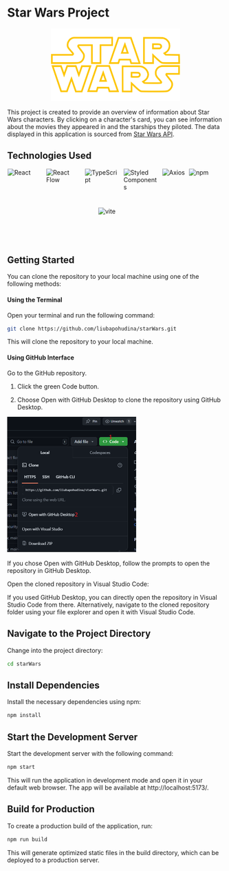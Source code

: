 # Star Wars Project

<div style="text-align: center;">
  <img src="src/assets/logo.webp" alt="Project Logo" width="300" />
</div>

This project is created to provide an overview of information about Star Wars characters. By clicking on a character's card, you can see information about the movies they appeared in and the starships they piloted. The data displayed in this application is sourced from [Star Wars API](http://sw-api.starnavi.io).

## Technologies Used

<div style="display: flex; flex-wrap: wrap; justify-content: center; gap: 10px;">
  <img src="https://th.bing.com/th/id/OIP.IoCLrnfGa9GzPimOovQyDgHaGc?rs=1&pid=ImgDetMain" alt="React" width="80" height="80"/>
  <img src="https://media.licdn.com/dms/image/D4E05AQGTNQs2XiVFCg/videocover-high/0/1699350316713?e=2147483647&v=beta&t=Ee26AJOJaFleznUGsItIQEfyPJ47YgevzO3XaKWhfQ4" alt="React Flow" width="80" height="80"/>
  <img src="https://upload.wikimedia.org/wikipedia/commons/thumb/4/4c/Typescript_logo_2020.svg/1200px-Typescript_logo_2020.svg.png" alt="TypeScript" width="80" height="80"/>
  <img src="https://storage.googleapis.com/zenn-user-upload/topics/77ccd3a252.png" alt="Styled Components" width="80" height="80"/>
  <img src="https://th.bing.com/th/id/OIP.DVHcjMJMDJ1WeFBAWGKLLgHaF7?rs=1&pid=ImgDetMain" alt="Axios" wwidth="80" height="80"/>
  <img src="https://th.bing.com/th/id/OIP.F6yFxHdBGTXHVGrHOk3kggHaHa?rs=1&pid=ImgDetMain" alt="npm" width="80" height="80"/>
  <img src="https://img-blog.csdnimg.cn/dd7e16c42c934a9382f395bf2fb9582e.png?x-oss-process=image/resize,m_fixed,h_224,w_224" alt="vite" width="80" height="80"/>
</div>


## Getting Started

You can clone the repository to your local machine using one of the following methods:

#### Using the Terminal

Open your terminal and run the following command:

```bash
git clone https://github.com/liubapohudina/starWars.git
```

This will clone the repository to your local machine.


#### Using GitHub Interface
Go to the GitHub repository.


1. Click the green Code button.


2. Choose Open with GitHub Desktop to clone the repository using GitHub Desktop.

<img src="src/assets/read.png" alt="Project Logo" width="300" />





If you chose Open with GitHub Desktop, follow the prompts to open the repository in GitHub Desktop.

Open the cloned repository in Visual Studio Code:

If you used GitHub Desktop, you can directly open the repository in Visual Studio Code from there.
Alternatively, navigate to the cloned repository folder using your file explorer and open it with Visual Studio Code.


## Navigate to the Project Directory

Change into the project directory:

```bash
cd starWars
```

## Install Dependencies

Install the necessary dependencies using npm:

```bash
npm install
```
## Start the Development Server

Start the development server with the following command:

```bash
npm start
```
This will run the application in development mode and open it in your default web browser. The app will be available at http://localhost:5173/.

## Build for Production

To create a production build of the application, run:

```bash
npm run build
```
This will generate optimized static files in the build directory, which can be deployed to a production server.

